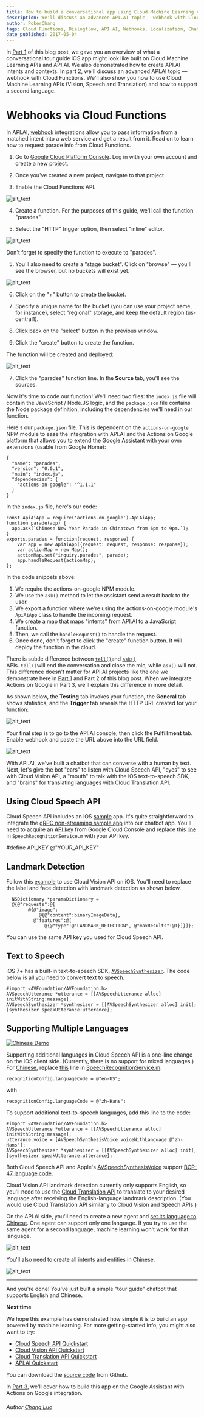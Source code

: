 ```yaml
---
title: How to build a conversational app using Cloud Machine Learning APIs (Part 2 of 3)
description: We'll discuss an advanced API.AI topic — webhook with Cloud Functions. We'll also show you how to use Cloud Machine Learning APIs (Vision, Speech and Translation) and how to support a second language.
author: PokerChang
tags: Cloud Functions, Dialogflow, API.AI, Webhooks, Localization, Chatbot, Machine Learning API, Transation, Vision, Speech
date_published: 2017-05-04
---
```


In [Part 1](../index.md) of this blog post, we gave you an overview of what a conversational tour guide iOS app might look like built on Cloud Machine Learning APIs and API.AI. We also demonstrated how to create API.AI intents and contexts. In part 2, we'll discuss an advanced API.AI topic — webhook with Cloud Functions. We'll also show you how to use Cloud Machine Learning APIs (Vision, Speech and Translation) and how to support a second language.


# Webhooks via Cloud Functions

In API.AI, [webhook](https://docs.api.ai/docs/webhook) integrations allow you to pass information from a matched intent into a web service and get a result from it. Read on to learn how to request parade info from Cloud Functions.



1.  Go to [Google Cloud Platform Console](console.cloud.google.com). Log in with your own account and create a new project. 

2. Once you've created a new project, navigate to that project.

3. Enable the Cloud Functions API.

![alt_text](conversational-app-8.png "Enable Billing Screenshot")

4. Create a function. For the purposes of this guide, we'll call the function "parades". 

5. Select the "HTTP" trigger option, then select "inline" editor.

![alt_text](conversational-app-10.png "Cloud Function Screenshot")

Don't forget to specify the function to execute to "parades".

5. You'll also need to create a "stage bucket". Click on "browse" —  you'll see the browser, but no buckets will exist yet.

![alt_text](conversational-app-4.png "Bucket Screenshot")
 
6. Click on the "+" button to create the bucket. 




1.  Specify a unique name for the bucket (you can use your project name, for instance), select "regional" storage, and keep the default region (us-central1).
1.  Click back on the "select" button in the previous window.
1.  Click the "create" button to create the function.

The function will be created and deployed:

![alt_text](conversational-app-5.png "Cloud Function Deploy Screenshot")

7. Click the "parades" function line. In the **Source** tab, you'll see the sources.

Now it's time to code our function! We'll need two files: the `index.js` file will contain the JavaScript / Node.JS logic, and the `package.json` file contains the Node package definition, including the dependencies we'll need in our function.

Here's our `package.json` file. This is dependent on the `actions-on-google` NPM module to ease the integration with API.AI and the Actions on Google platform that allows you to extend the Google Assistant with your own extensions (usable from Google Home):


```
{
  "name": "parades",
  "version": "0.0.1",
  "main": "index.js",
  "dependencies": {
    "actions-on-google": "^1.1.1"
  }
}
```


In the `index.js` file, here's our code:


```
const ApiAiApp = require('actions-on-google').ApiAiApp;
function parade(app) {
  app.ask(`Chinese New Year Parade in Chinatown from 6pm to 9pm.`);
}
exports.parades = function(request, response) {
    var app = new ApiAiApp({request: request, response: response});
    var actionMap = new Map();
    actionMap.set("inquiry.parades", parade);
    app.handleRequest(actionMap);
};
```


In the code snippets above:



1.  We require the actions-on-google NPM module. 
1.  We use the `ask()` method to let the assistant send a result back to the user.
1.  We export a function where we're using the actions-on-google module's `ApiAiApp` class to handle the incoming request.
1.  We create a map that maps "intents" from API.AI to a JavaScript function.
1.  Then, we call the `handleRequest()` to handle the request.
1.  Once done, don't forget to click the "create" function button. It will deploy the function in the cloud.

There is subtle difference between <code>[tell()](https://developers.google.com/actions/reference/nodejs/ActionsSdkApp#tell)</code>and <code>[ask()](https://developers.google.com/actions/reference/nodejs/ActionsSdkApp#ask) </code>APIs. <code>tell()</code>will end the conversation and close the mic, while <code>ask()</code> will not. This difference doesn't matter for API.AI projects like the one we demonstrate here in [Part 1](https://cloudplatform.googleblog.com/2017/07/how-to-build-a-conversational-app-that-sees-listens-talks-and-translates-using-Cloud-Machine-Learning-APIs-part-1.html) and Part 2 of this blog post. When we integrate Actions on Google in Part 3, we'll explain this difference in more detail.

As shown below, the **Testing** tab invokes your function, the **General** tab shows statistics, and the **Trigger** tab reveals the HTTP URL created for your function:


![alt_text](conversational-app-7.png "Cloud Function Trigger Screenshot")


Your final step is to go to the API.AI console, then click the **Fulfillment** tab. Enable webhook and paste the URL above into the URL field.


![alt_text](conversational-app-3.png "Fullfill Screenshot")

With API.AI, we've built a chatbot that can converse with a human by text. Next, let's give the bot "ears" to listen with Cloud Speech API, "eyes" to see with Cloud Vision API, a "mouth" to talk with the iOS text-to-speech SDK, and "brains" for translating languages with Cloud Translation API.


## Using Cloud Speech API


Cloud Speech API includes an iOS [sample](https://github.com/GoogleCloudPlatform/ios-docs-samples/tree/master/speech/Objective-C) app. It's quite straightforward to integrate the [gRPC non-streaming sample app](https://github.com/GoogleCloudPlatform/ios-docs-samples/tree/master/speech/Objective-C/Speech-gRPC-Nonstreaming) into our chatbot app. You'll need to acquire an [API key](https://cloud.google.com/storage/docs/json_api/v1/how-tos/authorizing#APIKey) from Google Cloud Console and replace this [line](https://github.com/GoogleCloudPlatform/ios-docs-samples/blob/master/speech/Objective-C/Speech-gRPC-Nonstreaming/Speech/SpeechRecognitionService.m#L23) in `SpeechRecognitionService.m` with your API key.

#define API_KEY @"YOUR_API_KEY"


## Landmark Detection

Follow this [example](https://github.com/GoogleCloudPlatform/cloud-vision/tree/master/ios) to use Cloud Vision API on iOS. You'll need to replace the label and face detection with landmark detection as shown below. 



```
  NSDictionary *paramsDictionary =
  @{@"requests":@[
        @{@"image":
            @{@"content":binaryImageData},
          @"features":@[
              @{@"type":@"LANDMARK_DETECTION", @"maxResults":@1}]}]};
```


You can use the same API key you used for Cloud Speech API.


## Text to Speech

iOS 7+ has a built-in text-to-speech SDK, <code>[AVSpeechSynthesizer](https://developer.apple.com/reference/avfoundation/avspeechsynthesizer?language=objc)</code>. The code below is all you need to convert text to speech.


```
#import <AVFoundation/AVFoundation.h>
AVSpeechUtterance *utterance = [[AVSpeechUtterance alloc] initWithString:message];
AVSpeechSynthesizer *synthesizer = [[AVSpeechSynthesizer alloc] init];
[synthesizer speakUtterance:utterance];
```



## Supporting Multiple Languages



[![Chinese Demo](http://img.youtube.com/vi/Oy4oNNd1aGw/0.jpg)](https://youtu.be/Oy4oNNd1aGw)

Supporting additional languages in Cloud Speech API is a one-line change on the iOS client side. (Currently, there is no support for mixed languages.) For [Chinese](https://youtu.be/Oy4oNNd1aGw), replace [this](https://github.com/google/ios-chatbot/blob/master/ChatBot/ChatBot/SpeechRecognitionService.m#L73) line in [SpeechRecognitionService.m](https://github.com/google/ios-chatbot/blob/master/ChatBot/ChatBot/SpeechRecognitionService.m):


```
recognitionConfig.languageCode = @"en-US";
```


with


```
recognitionConfig.languageCode = @"zh-Hans";
```


To support additional text-to-speech languages, add this line to the code:


```
#import <AVFoundation/AVFoundation.h>
AVSpeechUtterance *utterance = [[AVSpeechUtterance alloc] initWithString:message];
utterance.voice = [AVSpeechSynthesisVoice voiceWithLanguage:@"zh-Hans"];
AVSpeechSynthesizer *synthesizer = [[AVSpeechSynthesizer alloc] init];
[synthesizer speakUtterance:utterance];
```


Both Cloud Speech API and Apple's [AVSpeechSynthesisVoice](https://developer.apple.com/documentation/avfoundation/avspeechsynthesisvoice/1619698-language?language=objc) support [BCP-47 language code](https://tools.ietf.org/html/bcp47).

Cloud Vision API landmark detection currently only supports English, so you'll need to use the [Cloud Translation API](https://cloud.google.com/translate/) to translate to your desired language after receiving the English-language landmark description. (You would use Cloud Translation API similarly to Cloud Vision and Speech APIs.)

On the API.AI side, you'll need to create a new agent and [set its language to Chinese](https://api.ai/docs/agents#agent-settings). One agent can support only one language. If you try to use the same agent for a second language, machine learning won't work for that language. 



![alt_text](conversational-app-6.png "Chinese Screenshot")


You'll also need to create all intents and entities in Chinese.


![alt_text](conversational-app-12.png "Chinese Screenshot")



---


And you're done! You've just built a simple "tour guide" chatbot that supports English and Chinese. 

**Next time**

We hope this example has demonstrated how simple it is to build an app powered by machine learning. For more getting-started info, you might also want to try:



*   [Cloud Speech API Quickstart](https://cloud.google.com/speech/docs/getting-started)
*   [Cloud Vision API Quickstart](https://cloud.google.com/vision/docs/quickstart)
*   [Cloud Translation API Quickstart](https://cloud.google.com/translate/docs/getting-started)
*   [API.AI Quickstart](https://api.ai/docs/getting-started/basics)

You can download the [source code](https://github.com/google/ios-chatbot) from Github.

In [Part 3](../part-3/index.md), we'll cover how to build this app on the Google Assistant with Actions on Google integration.

###### Author [Chang Luo](https://www.linkedin.com/in/changluo)
